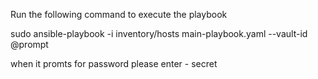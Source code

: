 Run the following command to execute the playbook

 sudo ansible-playbook -i inventory/hosts main-playbook.yaml --vault-id @prompt

when it promts for password please enter - secret
